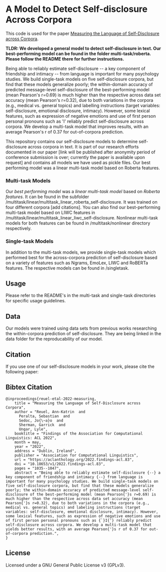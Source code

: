 # A Model to Detect Self-disclosure Across Corpora

This code is used for the paper [Measuring the Language of Self-Disclosure across Corpora](https://aclanthology.org/2022.findings-acl.83/). 

**TLDR: We developed a general model to detect self-disclosure in text. Our best-performing model can be found in the folder multi-task/roberta. Please follow the README there for further instructions.** 

Being able to reliably estimate self-disclosure -- a key component of friendship and intimacy -- from language is important for many psychology studies. We build single-task models on five self-disclosure corpora, but find that these models generalize poorly; the within-domain accuracy of predicted message-level self-disclosure of the best-performing model (mean Pearson's r=0.69) is much higher than the respective across data set accuracy (mean Pearson's r=0.32), due to both variations in the corpora (e.g., medical vs. general topics) and labelling instructions (target variables: self-disclosure, emotional disclosure, intimacy). However, some lexical features, such as expression of negative emotions and use of first person personal pronouns such as 'I' reliably predict self-disclosure across corpora. We develop a multi-task model that improves results, with an average Pearson's r of 0.37 for out-of-corpora prediction. 

This repository contains our self-disclosure models to determine self-disclosure across corpora in text. It is part of our research efforts documented in our paper [link will be published after anonymity period of conference submission is over; currently the paper is available upon request] and contains all models we have used as pickle files. Our best performing model was a linear multi-task model based on Roberta features.

### Multi-task Models

Our *best performing model* was a *linear multi-task model* based on *Roberta features*. It can be found in the subfolder /multitask/linear/multitask_linear_roberta_self-disclosure. It was trained on four different corpora [add citations]. You can also find our best-performing multi-task model based on LIWC features in /multitask/linear/multitask_linear_liwc_self-disclosure. Nonlinear multi-task models for both features can be found in /multitask/nonlinear directory respectively.

### Single-task Models

In addition to the multi-task models, we provide single-task models which performed best for the across-corpora prediction of self-disclosure based on a variety of features such as Ngrams, EmoLex, LIWC and RoBERTa features. The respective models can be found in /singletask.

## Usage

Please refer to the README's in the multi-task and single-task directories for specific usage guidelines.

## Data

Our models were trained using data sets from previous works researching the within-corpora prediction of self-disclosure. They are being linked in the data folder for the reproducability of our model.

## Citation

If you use one of our self-disclosure models in your work, please cite the following paper:


## Bibtex Citation
```
@inproceedings{reuel-etal-2022-measuring,
    title = "Measuring the Language of Self-Disclosure across Corpora",
    author = "Reuel, Ann-Katrin  and
      Peralta, Sebastian  and
      Sedoc, Jo{\~a}o  and
      Sherman, Garrick  and
      Ungar, Lyle",
    booktitle = "Findings of the Association for Computational Linguistics: ACL 2022",
    month = may,
    year = "2022",
    address = "Dublin, Ireland",
    publisher = "Association for Computational Linguistics",
    url = "https://aclanthology.org/2022.findings-acl.83",
    doi = "10.18653/v1/2022.findings-acl.83",
    pages = "1035--1047",
    abstract = "Being able to reliably estimate self-disclosure {--} a key component of friendship and intimacy {--} from language is important for many psychology studies. We build single-task models on five self-disclosure corpora, but find that these models generalize poorly; the within-domain accuracy of predicted message-level self-disclosure of the best-performing model (mean Pearson{'}s r=0.69) is much higher than the respective across data set accuracy (mean Pearson{'}s r=0.32), due to both variations in the corpora (e.g., medical vs. general topics) and labeling instructions (target variables: self-disclosure, emotional disclosure, intimacy). However, some lexical features, such as expression of negative emotions and use of first person personal pronouns such as {`}I{'} reliably predict self-disclosure across corpora. We develop a multi-task model that yields better results, with an average Pearson{'}s r of 0.37 for out-of-corpora prediction.",
}
```

## License

Licensed under a GNU General Public License v3 (GPLv3).
